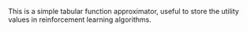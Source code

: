 This is a simple tabular function approximator, useful to store the utility values in reinforcement learning algorithms.
